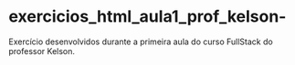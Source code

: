 # exercicios_html_aula1_prof_kelson-
Exercício desenvolvidos durante a primeira aula do curso FullStack do professor Kelson.
